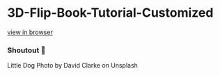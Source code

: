 # 3D-Flip-Book-Tutorial-Customized

[view in browser](https://codingstar-jason.github.io/3D-Flip-Book-Tutorial-Customized/)



### Shoutout 🙌

Little Dog Photo by David Clarke on Unsplash
